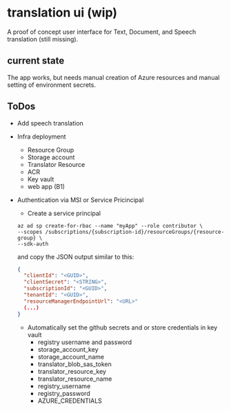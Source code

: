 # translation ui (wip) 

A proof of concept user interface for Text, Document, and Speech translation (still missing). 

## current state

The app works, but needs manual creation of Azure resources and manual setting of environment secrets.

## ToDos

- Add speech translation
- Infra deployment
  - Resource Group
  - Storage account
  - Translator Resource
  - ACR
  - Key vault
  - web app (B1)
- Authentication via MSI or Service Pricincipal
  - Create a service principal

  ```CLI
  az ad sp create-for-rbac --name "myApp" --role contributor \
  --scopes /subscriptions/{subscription-id}/resourceGroups/{resource-group} \
  --sdk-auth
  ```

  and copy the JSON output similar to this:

  ```JSON
  {
    "clientId": "<GUID>",
    "clientSecret": "<STRING>",
    "subscriptionId": "<GUID>",
    "tenantId": "<GUID>",
    "resourceManagerEndpointUrl": "<URL>"
    (...)
  }
  ```

  - Automatically set the github secrets and or store credentials in key vault
    - registry username and password
    - storage_account_key
    - storage_account_name
    - translator_blob_sas_token
    - translator_resource_key
    - translator_resource_name
    - registry_username
    - registry_password
    - AZURE_CREDENTIALS
